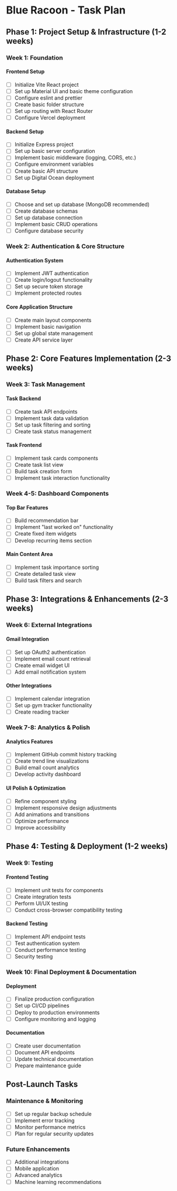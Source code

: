 # Blue Racoon - Task Plan

## Phase 1: Project Setup & Infrastructure (1-2 weeks)

### Week 1: Foundation

#### Frontend Setup

- [ ] Initialize Vite React project
- [ ] Set up Material UI and basic theme configuration
- [ ] Configure eslint and prettier
- [ ] Create basic folder structure
- [ ] Set up routing with React Router
- [ ] Configure Vercel deployment

#### Backend Setup

- [ ] Initialize Express project
- [ ] Set up basic server configuration
- [ ] Implement basic middleware (logging, CORS, etc.)
- [ ] Configure environment variables
- [ ] Create basic API structure
- [ ] Set up Digital Ocean deployment

#### Database Setup

- [ ] Choose and set up database (MongoDB recommended)
- [ ] Create database schemas
- [ ] Set up database connection
- [ ] Implement basic CRUD operations
- [ ] Configure database security

### Week 2: Authentication & Core Structure

#### Authentication System

- [ ] Implement JWT authentication
- [ ] Create login/logout functionality
- [ ] Set up secure token storage
- [ ] Implement protected routes

#### Core Application Structure

- [ ] Create main layout components
- [ ] Implement basic navigation
- [ ] Set up global state management
- [ ] Create API service layer

## Phase 2: Core Features Implementation (2-3 weeks)

### Week 3: Task Management

#### Task Backend

- [ ] Create task API endpoints
- [ ] Implement task data validation
- [ ] Set up task filtering and sorting
- [ ] Create task status management

#### Task Frontend

- [ ] Implement task cards components
- [ ] Create task list view
- [ ] Build task creation form
- [ ] Implement task interaction functionality

### Week 4-5: Dashboard Components

#### Top Bar Features

- [ ] Build recommendation bar
- [ ] Implement "last worked on" functionality
- [ ] Create fixed item widgets
- [ ] Develop recurring items section

#### Main Content Area

- [ ] Implement task importance sorting
- [ ] Create detailed task view
- [ ] Build task filters and search

## Phase 3: Integrations & Enhancements (2-3 weeks)

### Week 6: External Integrations

#### Gmail Integration

- [ ] Set up OAuth2 authentication
- [ ] Implement email count retrieval
- [ ] Create email widget UI
- [ ] Add email notification system

#### Other Integrations

- [ ] Implement calendar integration
- [ ] Set up gym tracker functionality
- [ ] Create reading tracker

### Week 7-8: Analytics & Polish

#### Analytics Features

- [ ] Implement GitHub commit history tracking
- [ ] Create trend line visualizations
- [ ] Build email count analytics
- [ ] Develop activity dashboard

#### UI Polish & Optimization

- [ ] Refine component styling
- [ ] Implement responsive design adjustments
- [ ] Add animations and transitions
- [ ] Optimize performance
- [ ] Improve accessibility

## Phase 4: Testing & Deployment (1-2 weeks)

### Week 9: Testing

#### Frontend Testing

- [ ] Implement unit tests for components
- [ ] Create integration tests
- [ ] Perform UI/UX testing
- [ ] Conduct cross-browser compatibility testing

#### Backend Testing

- [ ] Implement API endpoint tests
- [ ] Test authentication system
- [ ] Conduct performance testing
- [ ] Security testing

### Week 10: Final Deployment & Documentation

#### Deployment

- [ ] Finalize production configuration
- [ ] Set up CI/CD pipelines
- [ ] Deploy to production environments
- [ ] Configure monitoring and logging

#### Documentation

- [ ] Create user documentation
- [ ] Document API endpoints
- [ ] Update technical documentation
- [ ] Prepare maintenance guide

## Post-Launch Tasks

### Maintenance & Monitoring

- [ ] Set up regular backup schedule
- [ ] Implement error tracking
- [ ] Monitor performance metrics
- [ ] Plan for regular security updates

### Future Enhancements

- [ ] Additional integrations
- [ ] Mobile application
- [ ] Advanced analytics
- [ ] Machine learning recommendations
